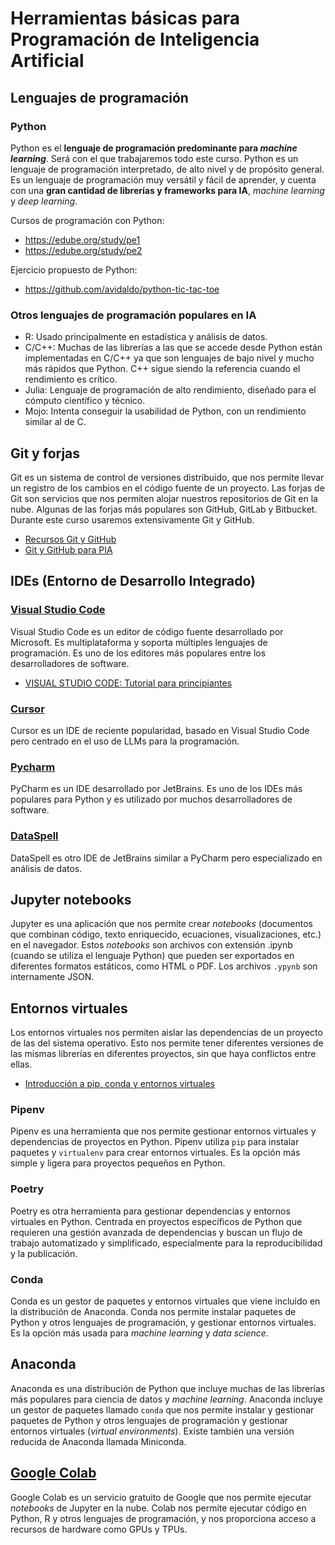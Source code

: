 # Herramientas básicas para Programación de Inteligencia Artificial

## Lenguajes de programación

### Python

Python es el **lenguaje de programación predominante para *machine learning***. Será con el que trabajaremos todo este curso. Python es un lenguaje de programación interpretado, de alto nivel y de propósito general. Es un lenguaje de programación muy versátil y fácil de aprender, y cuenta con una **gran cantidad de librerías y frameworks para IA**, *machine learning* y *deep learning*.

Cursos de programación con Python:
- https://edube.org/study/pe1
- https://edube.org/study/pe2

Ejercicio propuesto de Python: 
- https://github.com/avidaldo/python-tic-tac-toe

### Otros lenguajes de programación populares en IA

- R: Usado principalmente en estadística y análisis de datos.
- C/C++: Muchas de las librerías a las que se accede desde Python están implementadas en C/C++ ya que son lenguajes de bajo nivel y mucho más rápidos que Python. C++ sigue siendo la referencia cuando el rendimiento es crítico.
- Julia: Lenguaje de programación de alto rendimiento, diseñado para el cómputo científico y técnico.
- Mojo: Intenta conseguir la usabilidad de Python, con un rendimiento similar al de C.


## Git y forjas

Git es un sistema de control de versiones distribuido, que nos permite llevar un registro de los cambios en el código fuente de un proyecto.
Las forjas de Git son servicios que nos permiten alojar nuestros repositorios de Git en la nube. Algunas de las forjas más populares son GitHub, GitLab y Bitbucket. Durante este curso usaremos extensivamente Git y GitHub.

- [Recursos Git y GitHub](https://github.com/avidaldo/recursos-git)
- [Git y GitHub para PIA](https://www.youtube.com/watch?v=T1tYBbiWTbc)


## IDEs (Entorno de Desarrollo Integrado)

### [Visual Studio Code](https://code.visualstudio.com/)

Visual Studio Code es un editor de código fuente desarrollado por Microsoft. Es multiplataforma y soporta múltiples lenguajes de programación. Es uno de los editores más populares entre los desarrolladores de software.

- [VISUAL STUDIO CODE: Tutorial para principiantes](https://www.youtube.com/watch?v=CxF3ykWP1H4)

### [Cursor](https://www.cursor.com/)

Cursor es un IDE de reciente popularidad, basado en Visual Studio Code pero centrado en el uso de LLMs para la programación.

### [Pycharm](https://www.jetbrains.com/pycharm/)

PyCharm es un IDE  desarrollado por JetBrains. Es uno de los IDEs más populares para Python y es utilizado por muchos desarrolladores de software.

### [DataSpell](https://www.jetbrains.com/dataspell/)

DataSpell es otro IDE de JetBrains similar a PyCharm pero especializado en análisis de datos.


## Jupyter notebooks

Jupyter es una aplicación que nos permite crear *notebooks* (documentos que combinan código, texto enriquecido, ecuaciones, visualizaciones, etc.) en el navegador. Estos *notebooks* son archivos con extensión .ipynb (cuando se utiliza el lenguaje Python) que pueden ser exportados en diferentes formatos estáticos, como HTML o PDF. Los archivos `.ypynb` son internamente JSON.


## Entornos virtuales

Los entornos virtuales nos permiten aislar las dependencias de un proyecto de las del sistema operativo. Esto nos permite tener diferentes versiones de las mismas librerías en diferentes proyectos, sin que haya conflictos entre ellas.

 - [Introducción a pip, conda y entornos virtuales](https://www.youtube.com/watch?v=7Rd-Gj8o-6Q)

### Pipenv

Pipenv es una herramienta que nos permite gestionar entornos virtuales y dependencias de proyectos en Python. Pipenv utiliza `pip` para instalar paquetes y `virtualenv` para crear entornos virtuales. Es la opción más simple y ligera para proyectos pequeños en Python.

### Poetry

Poetry es otra herramienta para gestionar dependencias y entornos virtuales en Python. Centrada en proyectos específicos de Python que requieren una gestión avanzada de dependencias y buscan un flujo de trabajo automatizado y simplificado, especialmente para la reproducibilidad y la publicación.

### Conda

Conda es un gestor de paquetes y entornos virtuales que viene incluido en la distribución de Anaconda. Conda nos permite instalar paquetes de Python y otros lenguajes de programación, y gestionar entornos virtuales. Es la opción más usada para *machine learning* y *data science*.

## Anaconda

Anaconda es una distribución de Python que incluye muchas de las librerías más populares para ciencia de datos y *machine learning*. Anaconda incluye un gestor de paquetes llamado `conda` que nos permite instalar y gestionar paquetes de Python y otros lenguajes de programación y gestionar entornos virtuales (*virtual environments*).
Existe también una versión reducida de Anaconda llamada Miniconda.

## [Google Colab](https://colab.research.google.com/)

Google Colab es un servicio gratuito de Google que nos permite ejecutar *notebooks* de Jupyter en la nube. Colab nos permite ejecutar código en Python, R y otros lenguajes de programación, y nos proporciona acceso a recursos de hardware como GPUs y TPUs.

